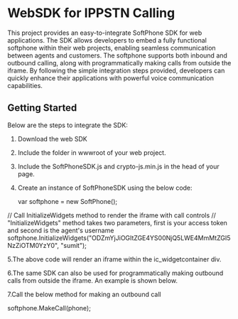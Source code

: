 # WebSDK for IPPSTN Calling

This project provides an easy-to-integrate SoftPhone SDK for web applications. The SDK allows developers to embed a fully functional softphone within their web projects, enabling seamless communication between agents and customers. The softphone supports both inbound and outbound calling, along with programmatically making calls from outside the iframe. By following the simple integration steps provided, developers can quickly enhance their applications with powerful voice communication capabilities.

## Getting Started

Below are the steps to integrate the SDK:

1. Download the web SDK
2. Include the folder in wwwroot of your web project.
3. Include the SoftPhoneSDK.js and crypto-js.min.js in the head of your page.
4. Create an instance of SoftPhoneSDK using the below code: 

   var softphone = new SoftPhone(); 
   
  // Call InitializeWidgets method to render the iframe with call controls
  // "InitializeWidgets" method takes two parameters, first is your access token and second is the agent's username
  softphone.InitializeWidgets("ODZmYjJiOGItZGE4YS00NjQ5LWE4MmMtZGI5NzZiOTM0YzY0", "sumit");
  
5.The above code will render an iframe within the ic_widgetcontainer div.

6.The same SDK can also be used for programmatically making outbound calls from outside the iframe. An example is shown below.

7.Call the below method for making an outbound call

  softphone.MakeCall(phone);

